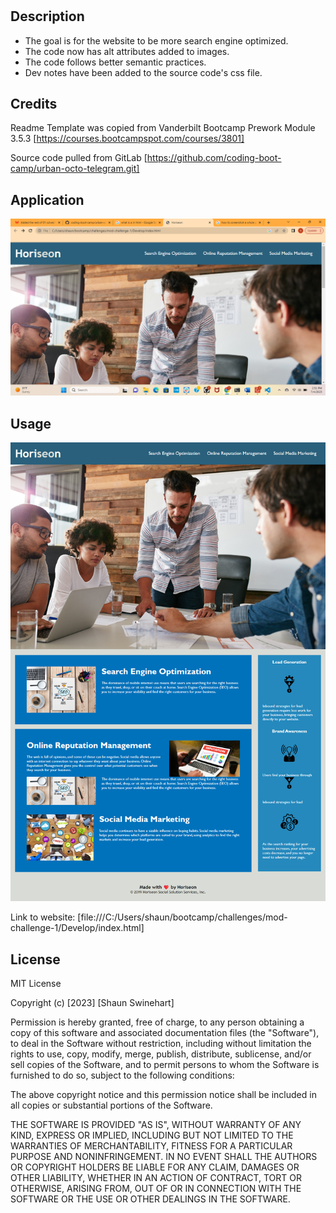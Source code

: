 # <Mod-Challenge-1>

## Description

- The goal is for the website to be more search engine optimized.
- The code now has alt attributes added to images.
- The code follows better semantic practices.
- Dev notes have been added to the source code's css file.


## Credits

Readme Template was copied from Vanderbilt Bootcamp Prework Module 3.5.3
[https://courses.bootcampspot.com/courses/3801]

Source code pulled from GitLab
[https://github.com/coding-boot-camp/urban-octo-telegram.git]

## Application

<img
src="./Develop/assets/images/2023-07-04.png"
alt="Picture of Horiseon's website"
/>

## Usage

<img
src="./Develop/assets/images/horiseon-site.png"
alt="Picture of Horiseon's website"
/>

Link to website:
[file:///C:/Users/shaun/bootcamp/challenges/mod-challenge-1/Develop/index.html]


## License


MIT License

Copyright (c) [2023] [Shaun Swinehart]

Permission is hereby granted, free of charge, to any person obtaining a copy
of this software and associated documentation files (the "Software"), to deal
in the Software without restriction, including without limitation the rights
to use, copy, modify, merge, publish, distribute, sublicense, and/or sell
copies of the Software, and to permit persons to whom the Software is
furnished to do so, subject to the following conditions:

The above copyright notice and this permission notice shall be included in all
copies or substantial portions of the Software.

THE SOFTWARE IS PROVIDED "AS IS", WITHOUT WARRANTY OF ANY KIND, EXPRESS OR
IMPLIED, INCLUDING BUT NOT LIMITED TO THE WARRANTIES OF MERCHANTABILITY,
FITNESS FOR A PARTICULAR PURPOSE AND NONINFRINGEMENT. IN NO EVENT SHALL THE
AUTHORS OR COPYRIGHT HOLDERS BE LIABLE FOR ANY CLAIM, DAMAGES OR OTHER
LIABILITY, WHETHER IN AN ACTION OF CONTRACT, TORT OR OTHERWISE, ARISING FROM,
OUT OF OR IN CONNECTION WITH THE SOFTWARE OR THE USE OR OTHER DEALINGS IN THE
SOFTWARE.